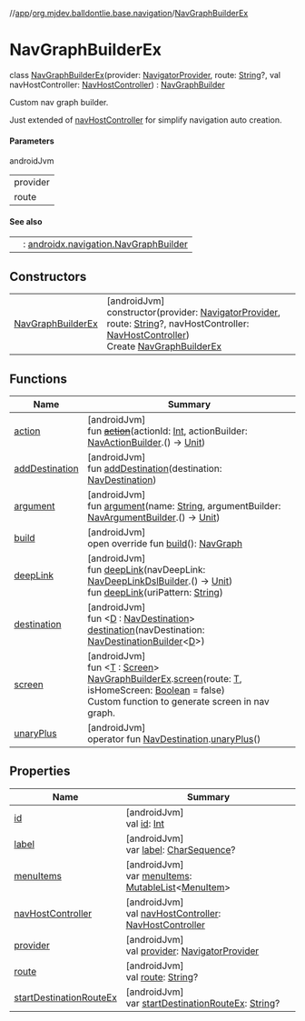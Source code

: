 //[app](../../../index.md)/[org.mjdev.balldontlie.base.navigation](../index.md)/[NavGraphBuilderEx](index.md)

# NavGraphBuilderEx

class [NavGraphBuilderEx](index.md)(provider: [NavigatorProvider](https://developer.android.com/reference/kotlin/androidx/navigation/NavigatorProvider.html), route: [String](https://kotlinlang.org/api/latest/jvm/stdlib/kotlin/-string/index.html)?, val navHostController: [NavHostController](https://developer.android.com/reference/kotlin/androidx/navigation/NavHostController.html)) : [NavGraphBuilder](https://developer.android.com/reference/kotlin/androidx/navigation/NavGraphBuilder.html)

Custom nav graph builder.

Just extended of [navHostController](nav-host-controller.md) for simplify navigation auto creation.

#### Parameters

androidJvm

| |
|---|
| provider |
| route |

#### See also

| | |
|---|---|
|  | : [androidx.navigation.NavGraphBuilder](https://developer.android.com/reference/kotlin/androidx/navigation/NavGraphBuilder.html) |

## Constructors

| | |
|---|---|
| [NavGraphBuilderEx](-nav-graph-builder-ex.md) | [androidJvm]<br>constructor(provider: [NavigatorProvider](https://developer.android.com/reference/kotlin/androidx/navigation/NavigatorProvider.html), route: [String](https://kotlinlang.org/api/latest/jvm/stdlib/kotlin/-string/index.html)?, navHostController: [NavHostController](https://developer.android.com/reference/kotlin/androidx/navigation/NavHostController.html))<br>Create [NavGraphBuilderEx](index.md) |

## Functions

| Name | Summary |
|---|---|
| [action](index.md#-1754249251%2FFunctions%2F-912451524) | [androidJvm]<br>fun [~~action~~](index.md#-1754249251%2FFunctions%2F-912451524)(actionId: [Int](https://kotlinlang.org/api/latest/jvm/stdlib/kotlin/-int/index.html), actionBuilder: [NavActionBuilder](https://developer.android.com/reference/kotlin/androidx/navigation/NavActionBuilder.html).() -&gt; [Unit](https://kotlinlang.org/api/latest/jvm/stdlib/kotlin/-unit/index.html)) |
| [addDestination](index.md#2018986491%2FFunctions%2F-912451524) | [androidJvm]<br>fun [addDestination](index.md#2018986491%2FFunctions%2F-912451524)(destination: [NavDestination](https://developer.android.com/reference/kotlin/androidx/navigation/NavDestination.html)) |
| [argument](index.md#-438696563%2FFunctions%2F-912451524) | [androidJvm]<br>fun [argument](index.md#-438696563%2FFunctions%2F-912451524)(name: [String](https://kotlinlang.org/api/latest/jvm/stdlib/kotlin/-string/index.html), argumentBuilder: [NavArgumentBuilder](https://developer.android.com/reference/kotlin/androidx/navigation/NavArgumentBuilder.html).() -&gt; [Unit](https://kotlinlang.org/api/latest/jvm/stdlib/kotlin/-unit/index.html)) |
| [build](build.md) | [androidJvm]<br>open override fun [build](build.md)(): [NavGraph](https://developer.android.com/reference/kotlin/androidx/navigation/NavGraph.html) |
| [deepLink](index.md#-1156471893%2FFunctions%2F-912451524) | [androidJvm]<br>fun [deepLink](index.md#-1156471893%2FFunctions%2F-912451524)(navDeepLink: [NavDeepLinkDslBuilder](https://developer.android.com/reference/kotlin/androidx/navigation/NavDeepLinkDslBuilder.html).() -&gt; [Unit](https://kotlinlang.org/api/latest/jvm/stdlib/kotlin/-unit/index.html))<br>fun [deepLink](index.md#-150036510%2FFunctions%2F-912451524)(uriPattern: [String](https://kotlinlang.org/api/latest/jvm/stdlib/kotlin/-string/index.html)) |
| [destination](index.md#-1004337867%2FFunctions%2F-912451524) | [androidJvm]<br>fun &lt;[D](index.md#-1004337867%2FFunctions%2F-912451524) : [NavDestination](https://developer.android.com/reference/kotlin/androidx/navigation/NavDestination.html)&gt; [destination](index.md#-1004337867%2FFunctions%2F-912451524)(navDestination: [NavDestinationBuilder](https://developer.android.com/reference/kotlin/androidx/navigation/NavDestinationBuilder.html)&lt;[D](index.md#-1004337867%2FFunctions%2F-912451524)&gt;) |
| [screen](../../org.mjdev.balldontlie.base.helpers/-ext/screen.md) | [androidJvm]<br>fun &lt;[T](../../org.mjdev.balldontlie.base.helpers/-ext/screen.md) : [Screen](../-screen/index.md)&gt; [NavGraphBuilderEx](index.md).[screen](../../org.mjdev.balldontlie.base.helpers/-ext/screen.md)(route: [T](../../org.mjdev.balldontlie.base.helpers/-ext/screen.md), isHomeScreen: [Boolean](https://kotlinlang.org/api/latest/jvm/stdlib/kotlin/-boolean/index.html) = false)<br>Custom function to generate screen in nav graph. |
| [unaryPlus](index.md#-837558775%2FExtensions%2F-912451524) | [androidJvm]<br>operator fun [NavDestination](https://developer.android.com/reference/kotlin/androidx/navigation/NavDestination.html).[unaryPlus](index.md#-837558775%2FExtensions%2F-912451524)() |

## Properties

| Name | Summary |
|---|---|
| [id](index.md#-1474937811%2FProperties%2F-912451524) | [androidJvm]<br>val [id](index.md#-1474937811%2FProperties%2F-912451524): [Int](https://kotlinlang.org/api/latest/jvm/stdlib/kotlin/-int/index.html) |
| [label](index.md#-353711554%2FProperties%2F-912451524) | [androidJvm]<br>var [label](index.md#-353711554%2FProperties%2F-912451524): [CharSequence](https://kotlinlang.org/api/latest/jvm/stdlib/kotlin/-char-sequence/index.html)? |
| [menuItems](menu-items.md) | [androidJvm]<br>var [menuItems](menu-items.md): [MutableList](https://kotlinlang.org/api/latest/jvm/stdlib/kotlin.collections/-mutable-list/index.html)&lt;[MenuItem](../-menu-item/index.md)&gt; |
| [navHostController](nav-host-controller.md) | [androidJvm]<br>val [navHostController](nav-host-controller.md): [NavHostController](https://developer.android.com/reference/kotlin/androidx/navigation/NavHostController.html) |
| [provider](index.md#1416870999%2FProperties%2F-912451524) | [androidJvm]<br>val [provider](index.md#1416870999%2FProperties%2F-912451524): [NavigatorProvider](https://developer.android.com/reference/kotlin/androidx/navigation/NavigatorProvider.html) |
| [route](index.md#1604817033%2FProperties%2F-912451524) | [androidJvm]<br>val [route](index.md#1604817033%2FProperties%2F-912451524): [String](https://kotlinlang.org/api/latest/jvm/stdlib/kotlin/-string/index.html)? |
| [startDestinationRouteEx](start-destination-route-ex.md) | [androidJvm]<br>var [startDestinationRouteEx](start-destination-route-ex.md): [String](https://kotlinlang.org/api/latest/jvm/stdlib/kotlin/-string/index.html)? |
